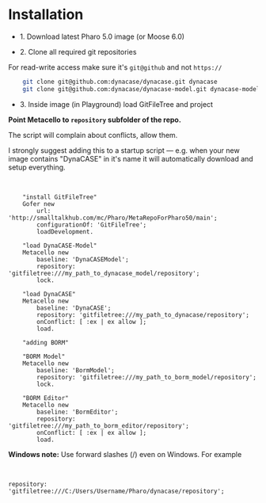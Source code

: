 # Installation

* 1\. Download latest Pharo 5\.0 image \(or Moose 6\.0\)



* 2\. Clone all required git repositories

For read\-write access make sure it's `git@github` and not `https://`

```bash
    git clone git@github.com:dynacase/dynacase.git dynacase
    git clone git@github.com:dynacase/dynacase-model.git dynacase-model
```



* 3\. Inside image \(in Playground\) load GitFileTree and project

**Point Metacello to `repository` subfolder of the repo\.**

The script will complain about conflicts, allow them\.

I strongly suggest adding this to a startup script — e\.g\. when your new image contains
"DynaCASE" in it's name it will automatically download and setup everything\.


&nbsp;


```smalltalk
    "install GitFileTree"
    Gofer new
        url: 'http://smalltalkhub.com/mc/Pharo/MetaRepoForPharo50/main';
        configurationOf: 'GitFileTree';
        loadDevelopment.
    
    "load DynaCASE-Model"
    Metacello new
        baseline: 'DynaCASEModel';
        repository: 'gitfiletree:///my_path_to_dynacase_model/repository';
        lock.
    
    "load DynaCASE"
    Metacello new
        baseline: 'DynaCASE';
        repository: 'gitfiletree:///my_path_to_dynacase/repository';
        onConflict: [ :ex | ex allow ];
        load.
    
    "adding BORM"
    
    "BORM Model"
    Metacello new
    	baseline: 'BormModel';
    	repository: 'gitfiletree:///my_path_to_borm_model/repository';
    	lock.
    
    "BORM Editor"
    Metacello new
    	baseline: 'BormEditor';
    	repository: 'gitfiletree:///my_path_to_borm_editor/repository';
    	onConflict: [ :ex | ex allow ];
    	load.
```

**Windows note:** Use forward slashes \(/\) even on Windows\. For example


&nbsp;



    repository: 'gitfiletree:///C:/Users/Username/Pharo/dynacase/repository';


